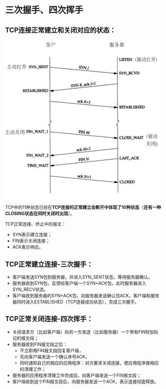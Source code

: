 # 三次握手、四次挥手

## TCP连接正常建立和关闭对应的状态：

![](../../../.gitbook/assets/tcp-zhong-socket-zheng-chang-lian-jie-he-duan-kai-lian-jie-zhuang-tai-bian-qian.png)

TCP中的11种状态已经在**TCP连接的正常建立会断开中体现了10种状态**（**还有一种CLOSING状态在同时关闭时出现**）。

TCP正常连接、终止中的报文：

* SYN表示建立连接；
* FIN表示关闭连接；
* ACK表示响应。

## TCP正常建立连接-三次握手：

* 客户端发送SYN包到服务器，并进入SYN\_SENT状态，等待服务器确认。
* 服务器收到SYN包，反馈给客户端一个SYN+ACK包，此时服务器进入SYN\_RECV状态。
* 客户端收到服务器的SYN+ACK包，向服务器发送确认包ACK，客户端和服务器同时进入ESTABLISHED（TCP连接成功状态），完成三次握手。

## TCP正常关闭连接-四次挥手：

* 关闭请求方（比如客户端）向另一方发送（比如服务器）一个带有FIN附加标记的报文段；
* 服务器收到FIN报文段之后：
  * 不立即用FIN报文段回复客户端，
  * 先向客户端发送一个确认序号ACK，
  * 同时通知自己的相应的应用程序：对方要求关闭连接，使应用程序做相应的清理工作；
* 服务器的应用程序清理工作完成后，向客户端发送一个FIN报文段；
* 客户端收到这个FIN报文段后，向服务器发送一个ACK，表示连接彻底释放。

